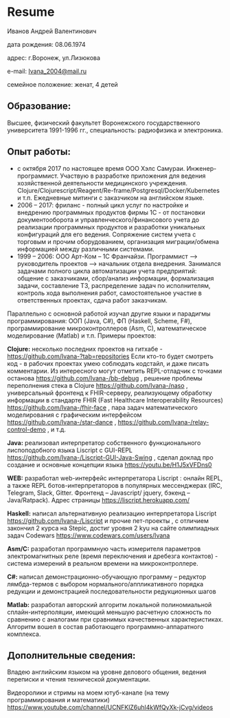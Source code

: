 # Resume

Иванов Андрей Валентинович

дата рождения: 08.06.1974

адрес: г.Воронеж, ул.Лизюкова

e-mail: Ivana_2004@mail.ru

семейное положение: женат, 4 детей

## Образование: 
Высшее, физический факультет Воронежского государственного университета 1991-1996 гг., специальность: радиофизика и электроника.

## Опыт работы:
 * с октября 2017 по настоящее время
ООО Хэлс Самураи. Инженер-программист. Участвую в разработке приложения для ведения хозяйственной деятельности медицинского учреждения. Clojure/Clojurescript/Reagent/Re-frame/Postgresql/Docker/Kubernetes и т.п. Ежедневные митинги с заказчиком на английском языке.
 * 2006 – 2017:
фриланс - полный цикл услуг по настройке и внедрению программных продуктов фирмы 1С - от постановки документооборота и управленческого/финансового учета до реализации программных продуктов и разработки уникальных конфигураций для его ведения. Сопряжение систем учета с торговым и прочим оборудованием, организация миграции/обмена информацией между различными системами.
 * 1999 – 2006:
ООО Арт-Ком – 1С Франчайзи. Программист –> руководитель проектов –> начальник отдела внедрения. Занимался задачами полного  цикла автоматизации учета предприятий: общение с заказчиками, сбор/анализ информации, формализация задачи, составление ТЗ, распределение задач по исполнителям, контроль хода выполнения работ, самостоятельное участие в ответственных проектах, сдача работ  заказчикам.

Параллельно с основной работой изучал другие языки и парадигмы программирования: ООП (Java, C#), ФП (Haskell, Scheme, F#), программирование микроконтроллеров (Asm, С), математическое моделирование (Matlab)  и т.п. Примеры проектов:

**Clojure:** несколько последних проектов на гитхабе - https://github.com/Ivana-?tab=repositories Если кто-то будет смотреть код - в рабочих проектах умею соблюдать кодстайл, и даже писать комментарии. Из интересного могут отметить REPL-отладчик с точками останова https://github.com/Ivana-/bb-debug , решение проблемы переполнения стека в Clojure https://github.com/Ivana-/naso , универсальный фронтенд к FHIR-серверу, реализующему обработку информации в стандарте FHIR (Fast Healthcare Interoperability Resources) https://github.com/Ivana-/fhir-face , пара задач математического моделирования с графическим интерфейсом https://github.com/Ivana-/star-dance , https://github.com/Ivana-/relay-control-demo , и т.д.

**Java:** реализовал интерпретатор собственного функционального лиспоподобного  языка Liscript с GUI-REPL  https://github.com/Ivana-/Liscript-GUI-Java-Swing , сделал доклад про создание и основные концепции языка  https://youtu.be/H1J5xVFDns0

**WEB:** разработал web-интерфейс интерпретатора Liscript  : онлайн REPL, а также REPL ботов-интерпретаторов  в популярных мессенджерах (IRC, Telegram, Slack, Gitter. Фронтенд – Javascript/ jquery, бэкенд – Java/Ratpack). Адрес страницы https://liscript.herokuapp.com/

**Haskell:**  написал альтернативную реализацию  интерпретатора Liscript  https://github.com/Ivana-/Liscript  и прочие пет-проекты , с отличием закончил 2 курса на Stepic, достиг уровня 2 kyu на сайте олимпиадных задач Codewars  https://www.codewars.com/users/Ivana 

**Asm/C:** разработал программную часть измерителя параметров электромагнитных реле (время переключения и дребезга контактов) - система измерений в реальном времени на микроконтроллере.

**С#:** написал демонстрационно-обучающую программу – редуктор лямбда-термов с выбором нормального/аппликативного порядка редукции и демонстрацией последовательности редукционных шагов

**Matlab:**  разработал авторский алгоритм локальной полиномиальной сплайн-интерполяции, имеющий меньшую расчетную сложность по сравнению с аналогами при сравнимых качественных характеристиках. Алгоритм вошел в состав работающего программно-аппаратного комплекса.

## Дополнительные сведения:
Владею английским языком на уровне делового общения, ведения переписки и чтения технической документации.

Видеоролики и стримы на моем ютуб-канале (на тему программирования и математики) https://www.youtube.com/channel/UCNFKlZ6uhl4kWfQyXk-jCvg/videos

